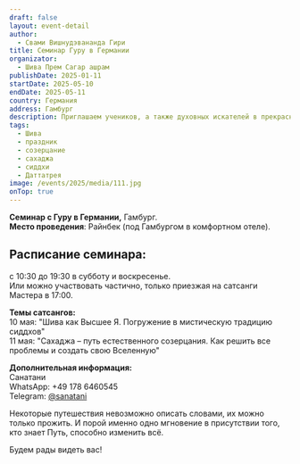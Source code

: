 ```yaml
---
draft: false
layout: event-detail
author:
  - Свами Вишнудэвананда Гири
title: Семинар Гуру в Германии
organizator:
  - Шива Прем Сагар ашрам
publishDate: 2025-01-11
startDate: 2025-05-10
endDate: 2025-05-11
country: Германия
address: Гамбург
description: Приглашаем учеников, а также духовных искателей в прекрасное весеннее время на два дня погрузиться в поле Просветлённого Мастера, монахов и духовных единомышленников.
tags:
  - Шива
  - праздник
  - созерцание
  - сахаджа
  - сиддхи
  - Даттатрея
image: /events/2025/media/111.jpg
onTop: true
---
```

**Семинар с Гуру в Германии,** Гамбург.  
**Место проведения**: Райнбек (под Гамбургом в комфортном отеле).  
  
## Расписание семинара:  

с 10:30 до 19:30 в субботу и воскресенье.  
Или можно участвовать частично, только приезжая на сатсанги Мастера в 17:00.  
  
**Темы сатсангов:**  
10 мая: "Шива как Высшее Я. Погружение в мистическую традицию сиддхов" \
11 мая: "Сахаджа – путь естественного созерцания. Как решить все проблемы и создать свою Вселенную"
  
  
**Дополнительная информация:**  
Санатани  
WhatsApp: +49 178 6460545  
Telegram: [@sanatani](https://t.me/sanatani "https://t.me/sanatani")  
  
Некоторые путешествия невозможно описать словами, их можно только прожить. И порой именно одно мгновение в присутствии того, кто знает Путь, способно изменить всё.  
  
Будем рады видеть вас!
